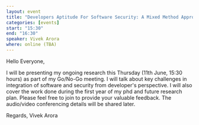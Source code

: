 ```yaml
---
layout: event
title: "Developers Aptitude For Software Security: A Mixed Method Approach For Knowledge Translation to Integrate Software And Security"
categories: [events]
start: "15:30"
end: "16:30"
speaker: Vivek Arora  
where: online (TBA)
---
```


Hello Everyone,

I will be presenting my ongoing research this Thursday (11th June, 15:30 hours) as part of my Go/No-Go meeting. I will talk about key challenges in integration of software and security from developer's perspective. I will also cover the work done during the first year of my phd and future research plan. Please feel free to join to provide your valuable feedback. The audio/video conferencing details will be shared later.

Regards,
Vivek Arora
